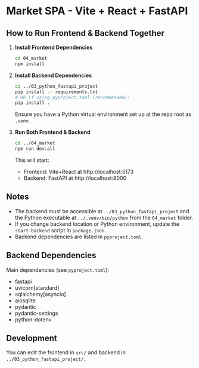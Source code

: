 
# Market SPA - Vite + React + FastAPI

## How to Run Frontend & Backend Together

1. **Install Frontend Dependencies**
	```sh
	cd 04_market
	npm install
	```

2. **Install Backend Dependencies**
	```sh
	cd ../03_python_fastapi_project
	pip install -r requirements.txt
	# OR if using pyproject.toml (recommended):
	pip install .
	```
	Ensure you have a Python virtual environment set up at the repo root as `.venv`.

3. **Run Both Frontend & Backend**
	```sh
	cd ../04_market
	npm run dev:all
	```
	This will start:
	- Frontend: Vite+React at http://localhost:5173
	- Backend: FastAPI at http://localhost:8000

## Notes
- The backend must be accessible at `../03_python_fastapi_project` and the Python executable at `../.venv/bin/python` from the `04_market` folder.
- If you change backend location or Python environment, update the `start-backend` script in `package.json`.
- Backend dependencies are listed in `pyproject.toml`.

## Backend Dependencies
Main dependencies (see `pyproject.toml`):
- fastapi
- uvicorn[standard]
- sqlalchemy[asyncio]
- aiosqlite
- pydantic
- pydantic-settings
- python-dotenv

## Development
You can edit the frontend in `src/` and backend in `../03_python_fastapi_project/`.
